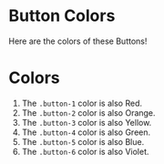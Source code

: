 # Button Colors
Here are the colors of these Buttons!

# Colors
1. The `.button-1` color is also Red.
2. The `.button-2` color is also Orange.
3. The `.button-3` color is also Yellow.
4. The `.button-4` color is also Green.
5. The `.button-5` color is also Blue.
6. The `.button-6` color is also Violet.
